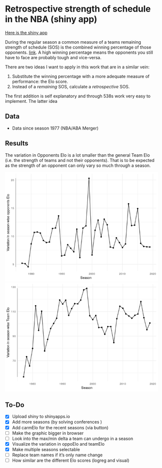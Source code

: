 Retrospective strength of schedule in the NBA (shiny app)
================

[Here is the shiny app](https://georgeblck.shinyapps.io/oppoElo/)

During the regular season a common measure of a teams remaining strength
of schedule (SOS) is the combined winning percentage of those opponents.
[link](http://www.tankathon.com/remaining_schedule_strength). A high
winning percentage means the opponents you still have to face are
probably tough and vice-versa.

There are two ideas I want to apply in this work that are in a similar
vein:

1.  Substitute the winning percentage with a more adequate measure of
    performance: the Elo score.
2.  Instead of a *remaining* SOS, calculate a *retrospective* SOS.

The first addition is self explanatory and through 538s work very easy
to implement. The latter idea

## Data

  - Data since season 1977 (NBA/ABA Merger)

## Results

The variation in Opponents Elo is a lot smaller than the general Team
Elo (i.e. the strength of teams and not their opponents). That is to be
expected as the strength of an opponent can only vary so much through a
season.

![](README_files/figure-gfm/sd-1.png)<!-- -->![](README_files/figure-gfm/sd-2.png)<!-- -->

## To-Do

  - [x] Upload shiny to shinyapps.io
  - [x] Add more seasons (by solving conferences )
  - [x] Add carmElo for the recent seasons (via button)
  - [ ] Make the graphic bigger in browser
  - [ ] Look into the max/min delta a team can undergo in a season
  - [x] Visualize the variation in oppoElo and teamElo
  - [x] Make multiple seasons selectable
  - [ ] Replace team names if it’s only name change
  - [ ] How similar are the different Elo scores (logreg and visual)

